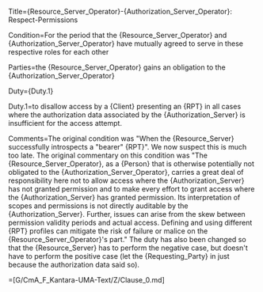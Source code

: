 Title={Resource_Server_Operator}-{Authorization_Server_Operator}: Respect-Permissions

Condition=For the period that the {Resource_Server_Operator} and {Authorization_Server_Operator} have mutually agreed to serve in these respective roles for each other

Parties=the {Resource_Server_Operator} gains an obligation to the {Authorization_Server_Operator}

Duty={Duty.1}

Duty.1=to disallow access by a {Client} presenting an {RPT} in all cases where the authorization data associated by the {Authorization_Server} is insufficient for the access attempt.

Comments=The original condition was "When the {Resource_Server} successfully introspects a "bearer" {RPT}". We now suspect this is much too late. The original commentary on this condition was "The {Resource_Server_Operator}, as a {Person} that is otherwise potentially not obligated to the {Authorization_Server_Operator}, carries a great deal of responsibility here not to allow access where the {Authorization_Server} has not granted permission and to make every effort to grant access where the {Authorization_Server} has granted permission. Its interpretation of scopes and permissions is not directly auditable by the {Authorization_Server}. Further, issues can arise from the skew between permission validity periods and actual access. Defining and using different {RPT} profiles can mitigate the risk of failure or malice on the {Resource_Server_Operator}'s part." The duty has also been changed so that the {Resource_Server} has to perform the negative case, but doesn't have to perform the positive case (let the {Requesting_Party} in just because the authorization data said so).

=[G/CmA_F_Kantara-UMA-Text/Z/Clause_0.md]
